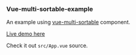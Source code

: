 ### Vue-multi-sortable-example

An example using [vue-multi-sortable](https://github.com/Handit/vue-multi-sortable) component.

[Live demo here](https://vue-sortable.herokuapp.com/)

Check it out `src/App.vue` source.